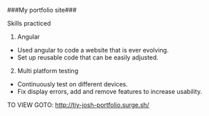 ###My portfolio site###

Skills practiced

1. Angular
  * Used angular to code a website that is ever evolving.
  * Set up reusable code that can be easily adjusted.

2. Multi platform testing
  * Continuously test on different devices.
  * Fix display errors, add and remove features to increase usability.


TO VIEW GOTO: http://tiy-josh-portfolio.surge.sh/

